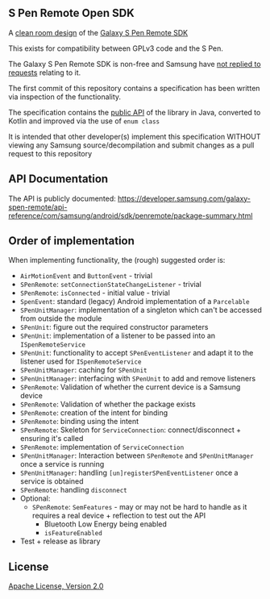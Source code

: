 ## S Pen Remote Open SDK

A [clean room design](https://en.wikipedia.org/wiki/Clean_room_design) of the
[Galaxy S Pen Remote SDK](https://developer.samsung.com/galaxy-spen-remote/overview.html)

This exists for compatibility between GPLv3 code and the S Pen.

The Galaxy S Pen Remote SDK is non-free and Samsung have [not replied to requests](https://forum.developer.samsung.com/t/disabling-spen-air-command-for-the-app/18585/2) 
relating to it.

The first commit of this repository contains a specification has been written via 
inspection of the functionality.

The specification contains the [public API](https://developer.samsung.com/galaxy-spen-remote/api-reference/com/samsung/android/sdk/penremote/package-summary.html) 
of the library in Java, converted to Kotlin and improved via the use of `enum class`

It is intended that other developer(s) implement this specification WITHOUT viewing any Samsung source/decompilation
 and submit changes as a pull request to this repository

## API Documentation

The API is publicly documented: https://developer.samsung.com/galaxy-spen-remote/api-reference/com/samsung/android/sdk/penremote/package-summary.html

## Order of implementation

When implementing functionality, the (rough) suggested order is:

* `AirMotionEvent` and `ButtonEvent` - trivial
* `SPenRemote`: `setConnectionStateChangeListener` - trivial
* `SPenRemote`: `isConnected` - initial value - trivial
* `SpenEvent`: standard (legacy) Android implementation of a `Parcelable`
* `SPenUnitManager`: implementation of a singleton which can't be accessed from outside the module
* `SPenUnit`: figure out the required constructor parameters
* `SPenUnit`: implementation of a listener to be passed into an `ISpenRemoteService`
* `SPenUnit`: functionality to accept `SPenEventListener` and adapt it to the listener
used for `ISpenRemoteService`
* `SPenUnitManager`: caching for `SPenUnit`
* `SPenUnitManager`: interfacing with `SPenUnit` to add and remove listeners
* `SPenRemote`: Validation of whether the current device is a Samsung device
* `SPenRemote`: Validation of whether the package exists
* `SPenRemote`: creation of the intent for binding
* `SPenRemote`: binding using the intent
* `SPenRemote`: Skeleton for `ServiceConnection`: connect/disconnect + ensuring it's called
* `SPenRemote`: implementation of `ServiceConnection`
* `SPenUnitManager`: Interaction between `SPenRemote` and `SPenUnitManager` once a service is running
* `SPenUnitManager`: handling `[un]registerSPenEventListener` once a service is obtained
* `SPenRemote`: handling `disconnect`
* Optional:
  * `SPenRemote`: `SemFeatures` - may or may not be hard to handle
    as it requires a real device + reflection to test out the API
     * Bluetooth Low Energy being enabled 
     * `isFeatureEnabled` 
* Test + release as library

## License

[Apache License, Version 2.0](http://www.apache.org/licenses/LICENSE-2.0)